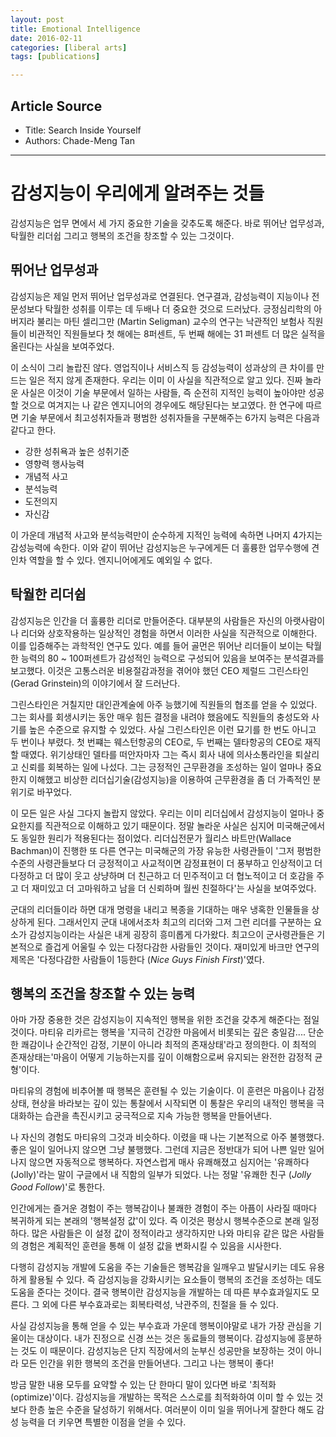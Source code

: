 ```yaml
---
layout: post
title: Emotional Intelligence 
date: 2016-02-11
categories: [liberal arts]
tags: [publications]

---
```


## Article Source
* Title: Search Inside Yourself
* Authors: Chade-Meng Tan

---

# 감성지능이 우리에게 알려주는 것들

감성지능은 업무 면에서 세 가지 중요한 기술을 갖추도록 해준다. 바로 뛰어난 업무성과, 탁월한 리더쉽 그리고 행복의 조건을 창조할 수 있는 그것이다.

## 뛰어난 업무성과
감성지능은 제일 먼저 뛰어난 업무성과로 연결된다. 연구결과, 감성능력이 지능이나 전문성보다 탁월한 성취를 이루는 데 두배나 더 중요한 것으로 드러났다. 
긍정심리학의 아버지라 불리는 마틴 셀리그만 (Martin Seligman) 교수의 연구는 낙관적인 보험사 직원들이 비관적인 직원들보다 첫 해에는 8퍼센트, 두 번째 해에는 31 퍼센트 더 많은 실적을 올린다는 사실을 보여주었다.

이 소식이 그리 놀랍진 않다. 영업직이나 서비스직 등 감성능력이 성과상의 큰 차이를 만드는 일은 적지 않게 존재한다. 우리는 이미 이 사실을 직관적으로 알고 있다. 진짜 놀라운 사실은 이것이 기술 부문에서 일하는 사람들, 즉 순전히 지적인 능력이 높아야만 성공할 것으로 여겨지는 나 같은 엔지니어의 경우에도 해당된다는 보고였다. 한 연구에 따르면 기술 부문에서 최고성취자들과 평범한 성취자들을 구분해주는 6가지 능력은 다음과 같다고 한다.

* 강한 성취욕과 높은 성취기준
* 영향력 행사능력
* 개념적 사고
* 분석능력
* 도전의지
* 자신감

이 가운데 개념적 사고와 분석능력만이 순수하게 지적인 능력에 속하면 나머지 4가지는 감성능력에 속한다. 이와 같이 뛰어난 감성지능은 누구에게든 더 훌륭한 업무수행에 견인차 역할을 할 수 있다. 엔지니어에게도 예외일 수 없다.

## 탁월한 리더쉽

감성지능은 인간을 더 훌륭한 리더로 만들어준다. 대부분의 사람들은 자신의 아랫사람이나 리더와 상호작용하는 일상적인 경험을 하면서 이러한 사실을 직관적으로 이해한다. 이를 입증해주는 과학적인 연구도 있다. 예를 들어 골먼은 뛰어난 리더들이 보이는 탁월한 능력의 80 ~ 100퍼센트가 감성적인 능력으로 구성되어 있음을 보여주는 분석결과를 보고했다. 이것은 고통스러운 비용절감과정을 겪어야 했던 CEO 제럴드 그린스타인(Gerad Grinstein)의 이야기에서 잘 드러난다.

그린스타인은 거칠지만 대인관계술에 아주 능했기에 직원들의 협조를 얻을 수 있었다. 그는 회사를 회생시키는 동안 매우 힘든 결정을 내려야 했음에도 직원들의 충성도와 사기를 높은 수준으로 유지할 수 있었다. 사실 그린스타인은 이런 묘기를 한 번도 아니고 두 번이나 부렸다. 첫 번쨰는 웨스턴항공의 CEO로, 두 번째는 델타항공의 CEO로 재직할 때였다. 위기상태인 델타를 떠안자마자 그는 즉시 회사 내에 의사소통라인을 퇴살리고 신뢰를 회복하는 일에 나섰다. 그는 긍정적인 근무환경을 조성하는 일이 얼마나 중요한지 이해했고 비상한 리더십기술(감성지능)을 이용하여 근무환경을 좀 더 가족적인 분위기로 바꾸었다.

이 모든 일은 사실 그다지 놀랍지 않았다. 우리는 이미 리더십에서 감성지능이 얼마나 중요한지를 직관적으로 이해하고 있기 때문이다. 정말 놀라운 사실은 심지어 미국해군에서도 동일한 원리가 적용된다는 점이었다. 리더십전문가 월리스 바트만(Wallace Bachman)이 진행한 또 다른 연구는 미국해군의 가장 유능한 사령관들이 '그저 평범한 수준의 사령관들보다 더 긍정적이고 사교적이면 감정표현이 더 풍부하고 인상적이고 더 다정하고 더 많이 웃고 상냥하며 더 친근하고 더 민주적이고 더 협노적이고 더 호감을 주고 더 재미있고 더 고마워하고 남을 더 신뢰하며 월씬 친절하다'는 사실을 보여주었다.

군대의 리더들이라 하면 대개 명령을 내리고 복종을 기대하는 매우 냉혹한 인물들을 상상하게 된다. 그래서인지 군대 내에서조차 최고의 리더와 그저 그런 리더를 구분하는 요소가 감성지능이라는 사실은 내게 굉장히 흥미롭게 다가왔다.
최고으이 군사령관들은 기본적으로 즐겁게 어울릴 수 있는 다정다감한 사람들인 것이다. 재미있게 바크만 연구의 제목은 '다정다감한 사람들이 1등한다 (*Nice Guys Finish First*)'였다.

## 행복의 조건을 창조할 수 있는 능력

아마 가장 중용한 것은 감성지능이 지속적인 행복을 위한 조건을 갖추게 해준다는 점일 것이다. 마티유 리카르는 행복을 '지극히 건강한 마음에서 비롯되는 깊은 충일감.... 단순한 쾌감이나 순간적인 감정, 기분이 아니라 최적의 존재상태'라고 정의한다.
이 최적의 존재상태는'마음이 어떻게 기능하는지를 깊이 이해함으로써 유지되는 완전한 감정적 균형'이다.

마티유의 경험에 비추어볼 때 행복은 훈련될 수 있는 기술이다. 이 훈련은 마음이나 감정상태, 현상을 바라보는 깊이 있는 통찰에서 시작되면 이 통찰은 우리의 내적인 행복을 극대화하는 습관을 촉진시키고 궁극적으로 지속 가능한 행복을 만들어낸다.

나 자신의 경험도 마티유의 그것과 비슷하다. 이렸을 때 나는 기본적으로 아주 불행했다. 좋은 일이 일어나지 않으면 그냥 불행했다. 그런데 지금은 정반대가 되어 나쁜 일만 일어나지 않으면 자동적으로 행복하다. 자연스럽게 매사 유쾌해졌고 심지어는 '유쾌하다 (Jolly)'라는 말이 구글에서 내 직함의 일부가 되었다. 나는 정말 '유쾌한 친구 (*Jolly Good Follow*)'로 통한다.

인간에게는 즐거운 경험이 주는 행복감이나 불쾌한 경험이 주는 아픔이 사라질 때마다 복귀하게 되는 본래의 '행복설정 값'이 있다.
즉 이것은 평상시 행복수준으로 본래 일정하다. 많은 사람들은 이 설정 값이 정적이라고 생각하지만 나와 마티유 같은 많은 사람들의 경험은 계획적인 훈련을 통해 이 설정 값을 변화시킬 수 있음을 시사한다.

다행히 감성지능 개발에 도움을 주는 기술들은 행복감을 일깨우고 발달시키는 데도 유용하게 활용될 수 있다. 즉 감성지능을 강화시키는 요소들이 행복의 조건을 조성하는 데도 도움을 준다는 것이다. 결국 행복이란 감성지능을 개발하는 데 따른 부수효과일지도 모른다. 그 외에 다른 부수효과로는 회복타력성, 낙관주의, 친절을 들 수 있다. 

사실 감성지능을 통해 얻을 수 있는 부수효과 가운데 행복이야말로 내가 가장 관심을 기울이는 대상이다. 내가 진정으로 신경 쓰는 것은 동료들의 행복이다. 감성지능에 흥분하는 것도 이 때문이다. 감성지능은 단지 직장에서의 눈부신 성공만을 보장하는 것이 아니라 모든 인간을 위한 행복의 조건을 만들어낸다. 그리고 나는 행복이 좋다!

방금 말한 내용 모두를 요약할 수 있는 단 한마디 말이 있다면 바로 '최적화 (optimize)'이다. 감성지능을 개발하는 목적은 스스로를 최적화하여 이미 할 수 있는 것보다 한층 높은 수준을 달성하기 위해서다. 여러분이 이미 일을 뛰어나게 잘한다 해도 감성 능력을 더 키우면 특별한 이점을 얻을 수 있다. 